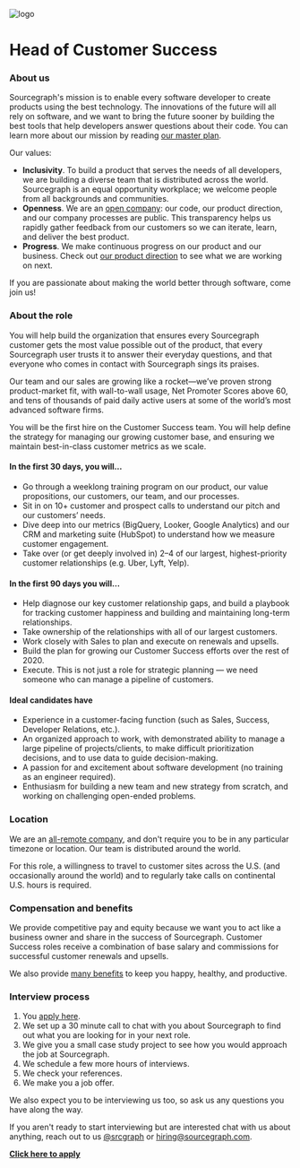 ![logo](https://sourcegraph.com/.assets/img/sourcegraph-light-head-logo.svg)

# Head of Customer Success

### About us

Sourcegraph's mission is to enable every software developer to create products using the best technology. The innovations of the future will all rely on software, and we want to bring the future sooner by building the best tools that help developers answer questions about their code. You can learn more about our mission by reading [our master plan](https://sourcegraph.com/plan).

Our values:

- **Inclusivity**. To build a product that serves the needs of all developers, we are building a diverse team that is distributed across the world. Sourcegraph is an equal opportunity workplace; we welcome people from all backgrounds and communities.
- **Openness**. We are an [open company](https://about.sourcegraph.com/company/open_source_open_company): our code, our product direction, and our company processes are public. This transparency helps us rapidly gather feedback from our customers so we can iterate, learn, and deliver the best product.
- **Progress**. We make continuous progress on our product and our business. Check out [our product direction](https://about.sourcegraph.com/direction) to see what we are working on next.

If you are passionate about making the world better through software, come join us!

### About the role

You will help build the organization that ensures every Sourcegraph customer gets the most value possible out of the product, that every Sourcegraph user trusts it to answer their everyday questions, and that everyone who comes in contact with Sourcegraph sings its praises.

Our team and our sales are growing like a rocket—we’ve proven strong product-market fit, with wall-to-wall usage, Net Promoter Scores above 60, and tens of thousands of paid daily active users at some of the world’s most advanced software firms.

You will be the first hire on the Customer Success team. You will help define the strategy for managing our growing customer base, and ensuring we maintain best-in-class customer metrics as we scale.

#### In the first 30 days, you will…

- Go through a weeklong training program on our product, our value propositions, our customers, our team, and our processes.
- Sit in on 10+ customer and prospect calls to understand our pitch and our customers’ needs.
- Dive deep into our metrics (BigQuery, Looker, Google Analytics) and our CRM and marketing suite (HubSpot) to understand how we measure customer engagement.
- Take over (or get deeply involved in) 2–4 of our largest, highest-priority customer relationships (e.g. Uber, Lyft, Yelp).

#### In the first 90 days you will…
- Help diagnose our key customer relationship gaps, and build a playbook for tracking customer happiness and building and maintaining long-term relationships.
- Take ownership of the relationships with all of our largest customers.
- Work closely with Sales to plan and execute on renewals and upsells.
- Build the plan for growing our Customer Success efforts over the rest of 2020.
- Execute. This is not just a role for strategic planning — we need someone who can manage a pipeline of customers.

#### Ideal candidates have

- Experience in a customer-facing function (such as Sales, Success, Developer Relations, etc.).
- An organized approach to work, with demonstrated ability to manage a large pipeline of projects/clients, to make difficult prioritization decisions, and to use data to guide decision-making.
- A passion for and excitement about software development (no training as an engineer required).
- Enthusiasm for building a new team and new strategy from scratch, and working on challenging open-ended problems.

### Location

We are an [all-remote company](https://about.sourcegraph.com/company/remote), and don't require you to be in any particular timezone or location. Our team is distributed around the world.

For this role, a willingness to travel to customer sites across the U.S. (and occasionally around the world) and to regularly take calls on continental U.S. hours is required.

### Compensation and benefits

We provide competitive pay and equity because we want you to act like a business owner and share in the success of Sourcegraph. Customer Success roles receive a combination of base salary and commissions for successful customer renewals and upsells.

We also provide [many benefits](../README.md#benefits) to keep you happy, healthy, and productive.

### Interview process

1.  You [apply here](https://hire.withgoogle.com/public/jobs/sourcegraphcom/view/P_AAAAAADAAC5BA-EiFzp3_d).
1.  We set up a 30 minute call to chat with you about Sourcegraph to find out what you are looking for in your next role.
1.  We give you a small case study project to see how you would approach the job at Sourcegraph.
1.  We schedule a few more hours of interviews.
1.  We check your references.
1.  We make you a job offer.

We also expect you to be interviewing us too, so ask us any questions you have along the way.

If you aren't ready to start interviewing but are interested chat with us about anything, reach out to us [@srcgraph](https://twitter.com/srcgraph) or hiring@sourcegraph.com.

**[Click here to apply](https://hire.withgoogle.com/public/jobs/sourcegraphcom/view/P_AAAAAADAAC5BA-EiFzp3_d)**
